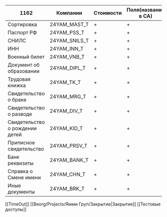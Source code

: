 
| 1162                           | Компании      | Стоимости | Поля(названия в СА) | Настройки | БОЙ |
| ------------------------------ | ------------- | --------- | ------------------- | --------- | --- |
| Сортировка                     | 24YAM_MAST_T  | +         | +                   | +         | +   |
| Паспорт РФ                     | 24YAM_PSS_T   | +         | +                   | +         | +   |
| СНИЛС                          | 24YAM_SNILS_T | +         | +                   | +         | +   |
| ИНН                            | 24YAM_INN_T   | +         | +                   | +         | +   |
| Военный билет                  | 24YAM_VNB_T   | +         | +                   | +         | +   |
| Документ об образовании        | 24YAM_DIPL_T  | +         | +                   | +         | +   |
| Трудовая книжка                | 24YAM_TK_T    | +         | +                   | +         | +   |
| Свидетельство о браке          | 24YAM_MRG_T   | +         | +                   | +         | +   |
| Свидетельство о разводе        | 24YAM_DIV_T   | +         | +                   | +         | +   |
| Свидетельство о рождении детей | 24YAM_KID_T   | +         | +                   | +         | +   |
| Приписное свидетельство        | 24YAM_PRSV_T  | +         | +                   | +         | +   |
| Банк реквизиты                 | 24YAM_BANK_T  | +         | +                   | +         | +   |
| Справка о Смене имени          | 24YAM_CHN_T   | +         | +                   | +         | +   |
| Иные документы                 | 24YAM_BRK_T   | +         | +                   | +         | +   |
[[TimeOut]]
[[Beorg/Projects/Ямми Груп/Закрытие|Закрытие]]
[[Тестовые доступы]]
